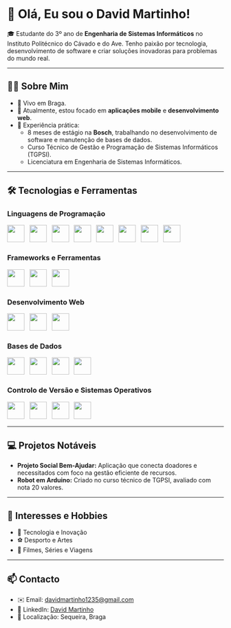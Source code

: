 # 👋 Olá, Eu sou o David Martinho!

🎓 Estudante do 3º ano de **Engenharia de Sistemas Informáticos** no Instituto Politécnico do Cávado e do Ave. Tenho paixão por tecnologia, desenvolvimento de software e criar soluções inovadoras para problemas do mundo real.

---

## 🧑‍💻 Sobre Mim

- 📍 Vivo em Braga.
- 🌱 Atualmente, estou focado em **aplicações mobile** e **desenvolvimento web**.
- 💼 Experiência prática:
  - 8 meses de estágio na **Bosch**, trabalhando no desenvolvimento de software e manutenção de bases de dados.
  - Curso Técnico de Gestão e Programação de Sistemas Informáticos (TGPSI).
  - Licenciatura em Engenharia de Sistemas Informáticos.

---

## 🛠️ Tecnologias e Ferramentas

### **Linguagens de Programação**
<img src="https://cdn.jsdelivr.net/gh/devicons/devicon/icons/c/c-original.svg" width="40" height="40" /> &nbsp;
<img src="https://cdn.jsdelivr.net/gh/devicons/devicon/icons/cplusplus/cplusplus-original.svg" width="40" height="40" /> &nbsp;
<img src="https://cdn.jsdelivr.net/gh/devicons/devicon/icons/csharp/csharp-original.svg" width="40" height="40" /> &nbsp;
<img src="https://cdn.jsdelivr.net/gh/devicons/devicon/icons/python/python-original.svg" width="40" height="40" /> &nbsp;
<img src="https://cdn.jsdelivr.net/gh/devicons/devicon/icons/javascript/javascript-original.svg" width="40" height="40" /> &nbsp;
<img src="https://cdn.jsdelivr.net/gh/devicons/devicon/icons/php/php-original.svg" width="40" height="40" /> &nbsp;
<img src="https://cdn.jsdelivr.net/gh/devicons/devicon/icons/kotlin/kotlin-original.svg" width="40" height="40" /> &nbsp;
<img src="https://cdn.jsdelivr.net/gh/devicons/devicon/icons/dot-net/dot-net-original.svg" width="40" height="40" /> &nbsp;

### **Frameworks e Ferramentas**
<img src="https://cdn.jsdelivr.net/gh/devicons/devicon/icons/angularjs/angularjs-original.svg" width="40" height="40" /> &nbsp;
<img src="https://cdn.jsdelivr.net/gh/devicons/devicon/icons/react/react-original.svg" width="40" height="40" /> &nbsp;
<img src="https://cdn.jsdelivr.net/gh/devicons/devicon/icons/typescript/typescript-original.svg" width="40" height="40" /> &nbsp;

### **Desenvolvimento Web**
<img src="https://cdn.jsdelivr.net/gh/devicons/devicon/icons/html5/html5-original.svg" width="40" height="40" /> &nbsp;
<img src="https://cdn.jsdelivr.net/gh/devicons/devicon/icons/css3/css3-original.svg" width="40" height="40" /> &nbsp;
<img src="https://cdn.jsdelivr.net/gh/devicons/devicon/icons/bootstrap/bootstrap-original.svg" width="40" height="40" /> &nbsp;

### **Bases de Dados**
<img src="https://cdn.jsdelivr.net/gh/devicons/devicon/icons/mysql/mysql-original.svg" width="40" height="40" /> &nbsp;
<img src="https://cdn.jsdelivr.net/gh/devicons/devicon/icons/postgresql/postgresql-original.svg" width="40" height="40" /> &nbsp;
<img src="https://cdn.jsdelivr.net/gh/devicons/devicon/icons/sqlite/sqlite-original.svg" width="40" height="40" /> &nbsp;
<img src="https://cdn.jsdelivr.net/gh/devicons/devicon/icons/firebase/firebase-plain.svg" width="40" height="40" /> &nbsp;

### **Controlo de Versão e Sistemas Operativos**
<img src="https://cdn.jsdelivr.net/gh/devicons/devicon/icons/git/git-original.svg" width="40" height="40" /> &nbsp;
<img src="https://cdn.jsdelivr.net/gh/devicons/devicon/icons/linux/linux-original.svg" width="40" height="40" /> &nbsp;
<img src="https://cdn.jsdelivr.net/gh/devicons/devicon/icons/bash/bash-original.svg" width="40" height="40" /> &nbsp;
<img src="https://cdn.jsdelivr.net/gh/devicons/devicon/icons/windows8/windows8-original.svg" width="40" height="40" /> &nbsp;

---

## 💻 Projetos Notáveis
 
- **Projeto Social Bem-Ajudar:** Aplicação que conecta doadores e necessitados com foco na gestão eficiente de recursos.  
- **Robot em Arduino:** Criado no curso técnico de TGPSI, avaliado com nota 20 valores.

---

## 🌟 Interesses e Hobbies

- 🤖 Tecnologia e Inovação
- ⚽ Desporto e Artes
- 🎥 Filmes, Séries e Viagens

---

## 📫 Contacto

- ✉️ Email: davidmartinho1235@gmail.com  
- 🔗 LinkedIn: [David Martinho](https://www.linkedin.com/in/davidmartinho1235/)  
- 📍 Localização: Sequeira, Braga
